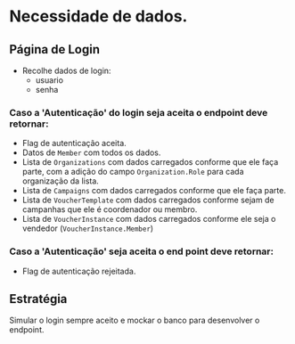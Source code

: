 # Necessidade de dados.

## Página de Login

* Recolhe dados de login:
    - usuario
    - senha

### Caso a 'Autenticação' do login seja aceita o endpoint deve retornar:

* Flag de autenticação aceita.
* Datos de `Member` com todos os dados.
* Lista de `Organizations` com dados carregados conforme que ele faça parte, com a adição do campo `Organization.Role` para cada organização da lista.
* Lista de `Campaigns` com dados carregados conforme que ele faça parte.
* Lista de `VoucherTemplate` com dados carregados conforme sejam de campanhas que ele é coordenador ou membro.
* Lista de `VoucherInstance` com dados carregados conforme ele seja o vendedor (`VoucherInstance.Member`)

### Caso a 'Autenticação' seja aceita o end point deve retornar:

* Flag de autenticação rejeitada.

## Estratégia

Simular o login sempre aceito e mockar o banco para desenvolver o endpoint.
